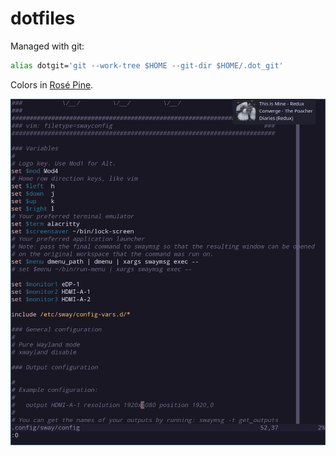 # dotfiles

Managed with git:
```zsh
alias dotgit='git --work-tree $HOME --git-dir $HOME/.dot_git'
```

Colors in [Rosé Pine](https://rosepinetheme.com/).

![Rosé Pine](https://github.com/op/dotfiles/raw/main/.dotfiles/assets/screenshot.png)


